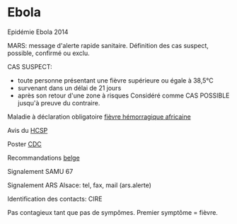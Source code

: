 Ebola
=====

Epidémie Ebola 2014

MARS: message d'alerte rapide sanitaire. Définition des cas suspect, possible, confirmé ou exclu.

CAS SUSPECT: 
- toute personne présentant une fièvre supérieure ou égale à 38,5°C
- survenant dans un délai de 21 jours
- après son retour d'une zone à risques
Considéré comme CAS POSSIBLE jusqu'à preuve du contraire.

Maladie à déclaration obligatoire [fièvre hémorragique africaine](https://www.formulaires.modernisation.gouv.fr/gf/cerfa_12200.do)

Avis du [HCSP](http://www.hcsp.fr/explore.cgi/avisrapportsdomaine?clefr=414)

Poster [CDC](http://www.cdc.gov/HAI/pdfs/ppe/ppeposter1322.pdf)

Recommandations [belge](http://www.health.belgium.be/internet2Prd/groups/public/@public/@shc/documents/ie2divers/19097511_fr.pdf)

Signalement SAMU 67

Signalement ARS Alsace: tel, fax, mail (ars.alerte)

Identification des contacts: CIRE

Pas contagieux tant que pas de sympômes. Premier symptôme = fièvre.